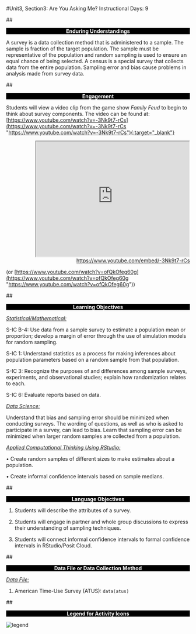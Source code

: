#Unit3, Section3: Are You Asking Me?
Instructional Days: 9

##<p style="background: black; color: white; text-align: center;">**Enduring Understandings**</p>
A survey is a data collection method that is administered to a sample. The sample is fraction of the target
population. The sample must be representative of the population and random sampling is used to ensure
an equal chance of being selected. A census is a special survey that collects data from the entire
population. Sampling error and bias cause problems in analysis made from survey data.

##<p style="background: black; color: white; text-align: center;">**Engagement**</p>
Students will view a video clip from the game show *Family Feud* to begin to think about survey
components. The video can be found at:    
[https://www.youtube.com/watch?v=-3Nk9t7-rCs](https://www.youtube.com/watch?v=-3Nk9t7-rCs "https://www.youtube.com/watch?v=-3Nk9t7-rCs"){:target="_blank"}

  <div align="right"><iframe width="420" height="315"
  src="https://www.youtube.com/embed/-3Nk9t7-rCs" allowfullscreen>
  </iframe><br><a href="https://www.youtube.com/embed/-3Nk9t7-rCs">https://www.youtube.com/embed/-3Nk9t7-rCs</a></div>

(or [https://www.youtube.com/watch?v=ofQkOfeg60g](https://www.youtube.com/watch?v=ofQkOfeg60g "https://www.youtube.com/watch?v=ofQkOfeg60g"))

##<p style="background: black; color: white; text-align: center;">**Learning Objectives**</p>
<ins>*Statistical/Mathematical:*</ins>

S-IC B-4: Use data from a sample survey to estimate a population mean or proportion; develop a margin of error through the use of simulation models for random sampling.

S-IC 1: Understand statistics as a process for making inferences about population parameters based on a random sample from that population.

S-IC 3: Recognize the purposes of and differences among sample surveys, experiments, and
observational studies; explain how randomization relates to each.

S-IC 6: Evaluate reports based on data.

<ins>*Data Science:*</ins>

Understand that bias and sampling error should be minimized when conducting surveys. The wording of
questions, as well as who is asked to participate in a survey, can lead to bias. Learn that sampling error
can be minimized when larger random samples are collected from a population.

<ins>*Applied Computational Thinking Using RStudio:*</ins>

• Create random samples of different sizes to make estimates about a population.

• Create informal confidence intervals based on sample medians.

##<p style="background: black; color: white; text-align: center;">**Language Objectives**</p>
1. Students will describe the attributes of a survey.

2. Students will engage in partner and whole group discussions to express their understanding of sampling techniques.

3. Students will connect informal confidence intervals to formal confidence intervals in RStudio/Posit Cloud.

##<p style="background: black; color: white; text-align: center;">**Data File or Data Collection Method**</p>
<ins>*Data File:*</ins>

1. American Time-Use Survey (ATUS): ```data(atus)```

##<p style="background: black; color: white; text-align: center;">**Legend for Activity Icons**</p>
![legend](../img/legend.png)